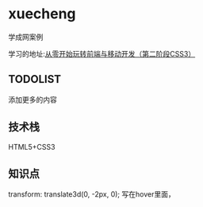 # xuecheng
学成网案例

学习的地址:[从零开始玩转前端与移动开发（第二阶段CSS3）](https://www.bilibili.com/video/av15269197)

## TODOLIST

添加更多的内容

## 技术栈

HTML5+CSS3

## 知识点

transform: translate3d(0, -2px, 0);   写在hover里面，